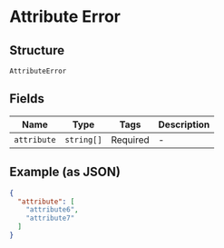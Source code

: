 
# Attribute Error

## Structure

`AttributeError`

## Fields

| Name | Type | Tags | Description |
|  --- | --- | --- | --- |
| `attribute` | `string[]` | Required | - |

## Example (as JSON)

```json
{
  "attribute": [
    "attribute6",
    "attribute7"
  ]
}
```

